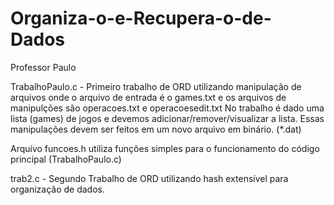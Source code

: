 # Organiza-o-e-Recupera-o-de-Dados
Professor Paulo

TrabalhoPaulo.c - Primeiro trabalho de ORD utilizando manipulação de arquivos onde o arquivo de entrada é o games.txt e os arquivos de manipulções são operacoes.txt e operacoesedit.txt
No trabalho é dado uma lista (games) de jogos e devemos adicionar/remover/visualizar a lista. Essas manipulações devem ser feitos em um novo arquivo em binário. (*.dat)

Arquivo funcoes.h utiliza funções simples para o funcionamento do código principal (TrabalhoPaulo.c)

trab2.c - Segundo Trabalho de ORD utilizando hash extensível para organização de dados.
